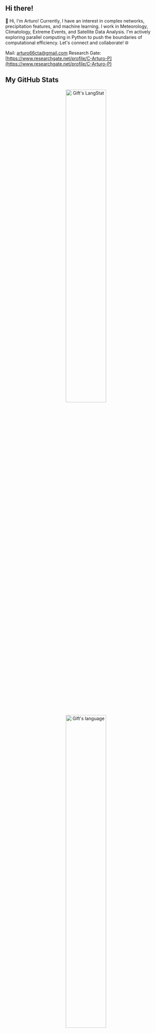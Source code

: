 ## Hi there!
👋 Hi, I'm Arturo! Currently, I have an interest in complex networks, precipitation features, and machine learning. I work in Meteorology, Climatology, Extreme Events, and Satellite Data Analysis. I'm actively exploring parallel computing in Python to push the boundaries of computational efficiency. Let's connect and collaborate! 🌐 

Mail: arturo66cta@gmail.com 
Research Gate: [https://www.researchgate.net/profile/C-Arturo-P](https://www.researchgate.net/profile/C-Arturo-P)

## My GitHub Stats
<p align="center">
<img height="50%" width="auto" src="https://github-readme-stats.vercel.app/api?username=mhacarthur&show_icons=true&hide_border=true" alt="Gift's LangStat" />
<img height="50%" width="auto" src="https://github-readme-stats.vercel.app/api/top-langs?username=mhacarthur&langs_count=10&show_icons=true&locale=en&layout=compact&theme=light" alt="Gift's language"/>
<br>
<br>
<img height="50%" width="auto" src="https://github-readme-streak-stats.herokuapp.com/?user=mhacarthur" alt="Gift's LangStat" />
</p>

<!---
My GitHub Stats <img src = "https://i.pinimg.com/originals/65/c4/f4/65c4f452571be1261e9c623f7da488ac.gif" width = 35px>
mhacarthur/mhacarthur is a ✨ special ✨ repository because its `README.md` (this file) appears on your GitHub profile.
You can click the Preview link to take a look at your changes.
--->

